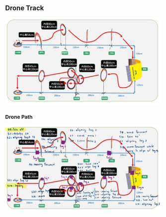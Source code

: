 
## Drone Track

![alt text](pathing/imgs/drone_track.png)

### Drone Path


![alt text](pathing/imgs/drone_path.jpeg)
